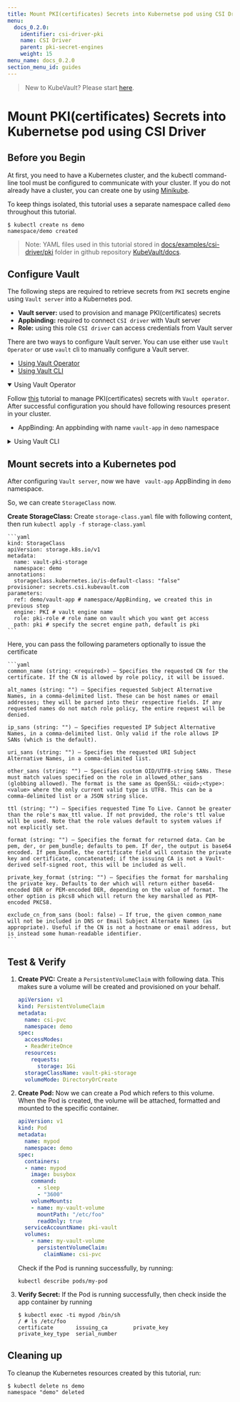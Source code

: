 ```yaml
---
title: Mount PKI(certificates) Secrets into Kubernetse pod using CSI Driver
menu:
  docs_0.2.0:
    identifier: csi-driver-pki
    name: CSI Driver
    parent: pki-secret-engines
    weight: 15
menu_name: docs_0.2.0
section_menu_id: guides
---
```


> New to KubeVault? Please start [here](/docs/concepts/README.md).

# Mount PKI(certificates) Secrets into Kubernetse pod using CSI Driver

## Before you Begin

At first, you need to have a Kubernetes cluster, and the kubectl command-line tool must be configured to communicate with your cluster. If you do not already have a cluster, you can create one by using [Minikube](https://github.com/kubernetes/minikube).

To keep things isolated, this tutorial uses a separate namespace called `demo` throughout this tutorial.

```console
$ kubectl create ns demo
namespace/demo created
```

>Note: YAML files used in this tutorial stored in [docs/examples/csi-driver/pki](https://github.com/kubevault/docs/tree/master/docs/examples/csi-driver/pki) folder in github repository [KubeVault/docs](https://github.com/kubevault/docs).

## Configure Vault

The following steps are required to retrieve secrets from `PKI` secrets engine using `Vault server` into a Kubernetes pod.

- **Vault server:** used to provision and manage PKI(certificates) secrets
- **Appbinding:** required to connect `CSI driver` with Vault server
- **Role:** using this role `CSI driver` can access credentials from Vault server

There are two ways to configure Vault server. You can use either use `Vault Operator` or use `vault` cli to manually configure a Vault server.

<ul class="nav nav-tabs" id="conceptsTab" role="tablist">
  <li class="nav-item">
    <a class="nav-link active" id="operator-tab" data-toggle="tab" href="#operator" role="tab" aria-controls="operator" aria-selected="true">Using Vault Operator</a>
  </li>
  <li class="nav-item">
    <a class="nav-link" id="csi-driver-tab" data-toggle="tab" href="#csi-driver" role="tab" aria-controls="csi-driver" aria-selected="false">Using Vault CLI</a>
  </li>
</ul>
<div class="tab-content" id="conceptsTabContent">
  <details open class="tab-pane fade show active" id="operator" role="tabpanel" aria-labelledby="operator-tab">

<summary>Using Vault Operator</summary>

Follow [this](/docs/guides/secret-engines/pki/overview.md) tutorial to manage PKI(certificates) secrets with `Vault operator`. After successful configuration you should have following resources present in your cluster.

- AppBinding: An appbinding with name `vault-app` in `demo` namespace

</details>
<details class="tab-pane fade" id="csi-driver" role="tabpanel" aria-labelledby="csi-driver-tab">

<summary>Using Vault CLI</summary>

You can use Vault cli to manually configure an existing Vault server. The Vault server may be running inside a Kubernetes cluster or running outside a Kubernetes cluster. If you don't have a Vault server, you can deploy one by running the following command:

   ```console
    $ kubectl apply -f https://github.com/kubevault/docs/raw/0.2.0/docs/examples/csi-driver/vault-install.yaml
    service/vault created
    statefulset.apps/vault created
   ```

  To use secret from `PKI` secret engine, you have to do following things.

1. **Enable `PKI` Engine:** To enable `PKI` secret engine run the following command.

    ```console
    $ vault secrets enable pki
    Success! Enabled the pki secrets engine at: pki/
   ```

2. **Create Engine Policy:**  To issue certificate from engine, we need to create a policy with `read`, `create`, `update`, `delete` capability. Create a `policy.hcl` file and write the following content:

    ```yaml
    # capability of get secret
    path "pki/*" {
        capabilities = ["read", "create", "update", "delete"]
    }
    ```

    Write this policy into vault naming `test-policy` with following command:

    ```console
    $ vault policy write test-policy policy.hcl
    Success! Uploaded policy: test-policy
    ```

3. **Configure CA certificate and Private key:** According to Vault documentation, Vault can accept an existing key pair, or it can generate its own self-signed root. You can learn more from [here](https://www.vaultproject.io/docs/secrets/pki/index.html#setup). In this documentation we generate self-signed root.

    ```console
    $ vault write pki/root/generate/internal \
        common_name=my-website.com \
        ttl=8760h

    Key              Value
    ---              -----
    certificate      -----BEGIN CERTIFICATE-----...
    expiration       1536807433
    issuing_ca       -----BEGIN CERTIFICATE-----...
    serial_number    7c:f1:fb:2c:6e:4d:99:0e:82:1b:08:0a:81:ed:61:3e:1d:fa:f5:29
    ```

4. **Write a PKI role:** We need to configure a role that maps a name in vault to a procedure for generating certificate. When users of machines generate credentials, they are generated agains this role:

    ```console
    $ vault write pki/roles/pki-role \
        allowed_domains=my-website.com \
        allow_subdomains=true \
        max_ttl=72h
    Success! Data written to: pki/roles/pki-role
    ```

    Here, `pki-role` will be treated as secret name on storage class.

## Configure Cluster

1. **Create Service Account:** Create `service.yaml` file with following content:

    ```yaml
    apiVersion: rbac.authorization.k8s.io/v1beta1
    kind: ClusterRoleBinding
    metadata:
      name: role-pkicreds-binding
      namespace: demo
    roleRef:
      apiGroup: rbac.authorization.k8s.io
      kind: ClusterRole
      name: system:auth-delegator
    subjects:
    - kind: ServiceAccount
      name: pki-vault
      namespace: demo
    ---
    apiVersion: v1
    kind: ServiceAccount
    metadata:
      name: pki-vault
      namespace: demo
    ```
   After that, run `kubectl apply -f service.yaml` to create a service account.

2. **Enable Kubernetes Auth:**  To enable Kubernetes auth backend, we need to extract the token reviewer JWT, Kubernetes CA certificate and Kubernetes host information.

    ```console
    export VAULT_SA_NAME=$(kubectl get sa pki-vault -n demo -o jsonpath="{.secrets[*]['name']}")

    export SA_JWT_TOKEN=$(kubectl get secret $VAULT_SA_NAME -n demo -o jsonpath="{.data.token}" | base64 --decode; echo)

    export SA_CA_CRT=$(kubectl get secret $VAULT_SA_NAME -n demo -o jsonpath="{.data['ca\.crt']}" | base64 --decode; echo)

    export K8S_HOST=<host-ip>
    export K8s_PORT=6443
    ```

    Now, we can enable the Kubernetes authentication backend and create a Vault named role that is attached to this service account. Run:

    ```console
    $ vault auth enable kubernetes
    Success! Enabled Kubernetes auth method at: kubernetes/

    $ vault write auth/kubernetes/config \
        token_reviewer_jwt="$SA_JWT_TOKEN" \
        kubernetes_host="https://$K8S_HOST:$K8s_PORT" \
        kubernetes_ca_cert="$SA_CA_CRT"
    Success! Data written to: auth/kubernetes/config

    $ vault write auth/kubernetes/role/pki-cred-role \
        bound_service_account_names=pki-vault \
        bound_service_account_namespaces=demo \
        policies=test-policy \
        ttl=24h
    Success! Data written to: auth/kubernetes/role/pki-cred-role
    ```

    Here, `pki-cred-role` is the name of the role.

3. **Create AppBinding:** To connect CSI driver with Vault, we need to create an `AppBinding`. First we need to make sure, if `AppBinding` CRD is installed in your cluster by running:

    ```console
    $ kubectl get crd -l app=catalog
    NAME                                          CREATED AT
    appbindings.appcatalog.appscode.com           2018-12-12T06:09:34Z
    ```

   If you don't see that CRD, you can register it via the following command:

    ```console
    kubectl apply -f https://github.com/kmodules/custom-resources/raw/master/api/crds/appbinding.yaml

    ```

    If AppBinding CRD is installed, Create AppBinding with the following data:

    ```yaml
    apiVersion: appcatalog.appscode.com/v1alpha1
    kind: AppBinding
    metadata:
      name: vaultapp
      namespace: demo
    spec:
    clientConfig:
      url: http://165.227.190.238:30001 # Replace this with Vault URL
    parameters:
      apiVersion: "kubevault.com/v1alpha1"
      kind: "VaultServerConfiguration"
      usePodServiceAccountForCSIDriver: true
      authPath: "kubernetes"
      policyControllerRole: pki-cred-role # we created this in previous step
    ```

  </details>
</div>

## Mount secrets into a Kubernetes pod

After configuring `Vault server`, now we have ` vault-app` AppBinding in `demo` namespace.

So, we can create `StorageClass` now.

**Create StorageClass:** Create `storage-class.yaml` file with following content, then run `kubectl apply -f storage-class.yaml`

    ```yaml
    kind: StorageClass
    apiVersion: storage.k8s.io/v1
    metadata:
      name: vault-pki-storage
      namespace: demo
    annotations:
      storageclass.kubernetes.io/is-default-class: "false"
    provisioner: secrets.csi.kubevault.com
    parameters:
      ref: demo/vault-app # namespace/AppBinding, we created this in previous step
      engine: PKI # vault engine name
      role: pki-role # role name on vault which you want get access
      path: pki # specify the secret engine path, default is pki
    ```

   Here, you can pass the following parameters optionally to issue the certificate

    ```yaml
    common_name (string: <required>) – Specifies the requested CN for the certificate. If the CN is allowed by role policy, it will be issued.

    alt_names (string: "") – Specifies requested Subject Alternative Names, in a comma-delimited list. These can be host names or email addresses; they will be parsed into their respective fields. If any requested names do not match role policy, the entire request will be denied.

    ip_sans (string: "") – Specifies requested IP Subject Alternative Names, in a comma-delimited list. Only valid if the role allows IP SANs (which is the default).

    uri_sans (string: "") – Specifies the requested URI Subject Alternative Names, in a comma-delimited list.

    other_sans (string: "") – Specifies custom OID/UTF8-string SANs. These must match values specified on the role in allowed_other_sans (globbing allowed). The format is the same as OpenSSL: <oid>;<type>:<value> where the only current valid type is UTF8. This can be a comma-delimited list or a JSON string slice.

    ttl (string: "") – Specifies requested Time To Live. Cannot be greater than the role's max_ttl value. If not provided, the role's ttl value will be used. Note that the role values default to system values if not explicitly set.

    format (string: "") – Specifies the format for returned data. Can be pem, der, or pem_bundle; defaults to pem. If der, the output is base64 encoded. If pem_bundle, the certificate field will contain the private key and certificate, concatenated; if the issuing CA is not a Vault-derived self-signed root, this will be included as well.

    private_key_format (string: "") – Specifies the format for marshaling the private key. Defaults to der which will return either base64-encoded DER or PEM-encoded DER, depending on the value of format. The other option is pkcs8 which will return the key marshalled as PEM-encoded PKCS8.

    exclude_cn_from_sans (bool: false) – If true, the given common_name will not be included in DNS or Email Subject Alternate Names (as appropriate). Useful if the CN is not a hostname or email address, but is instead some human-readable identifier.
    ```

## Test & Verify

1. **Create PVC:** Create a `PersistentVolumeClaim` with following data. This makes sure a volume will be created and provisioned on your behalf.

    ```yaml
    apiVersion: v1
    kind: PersistentVolumeClaim
    metadata:
      name: csi-pvc
      namespace: demo
    spec:
      accessModes:
      - ReadWriteOnce
      resources:
        requests:
          storage: 1Gi
      storageClassName: vault-pki-storage
      volumeMode: DirectoryOrCreate
    ```

2. **Create Pod:** Now we can create a Pod which refers to this volume. When the Pod is created, the volume will be attached, formatted and mounted to the specific container.

    ```yaml
    apiVersion: v1
    kind: Pod
    metadata:
      name: mypod
      namespace: demo
    spec:
      containers:
      - name: mypod
        image: busybox
        command:
          - sleep
          - "3600"
        volumeMounts:
        - name: my-vault-volume
          mountPath: "/etc/foo"
          readOnly: true
      serviceAccountName: pki-vault
      volumes:
        - name: my-vault-volume
          persistentVolumeClaim:
            claimName: csi-pvc
    ```

   Check if the Pod is running successfully, by running:

    ```console
    kubectl describe pods/my-pod
    ```

3. **Verify Secret:** If the Pod is running successfully, then check inside the app container by running

    ```console
    $ kubectl exec -ti mypod /bin/sh
    / # ls /etc/foo
    certificate       issuing_ca        private_key       private_key_type  serial_number
    ```

## Cleaning up

To cleanup the Kubernetes resources created by this tutorial, run:

```console
$ kubectl delete ns demo
namespace "demo" deleted
```